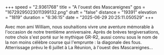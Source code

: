 +++
speed = "2.9361768"
title = "A l'ouest des Mascareignes"
gps = "16729295023011399132.png"
draft = "false"
distance = "19391"
elevation = "1819"
duration = "6:36:15"
date = "2025-06-29 20:25:11.050529"
+++

Avec mon ami William, nous souhaitions vivre une aventure mémorable à l'occasion de notre trentième anniversaire. Après de brèves tergiversations, notre choix s'est porté sur le mythique GR-R2, aussi connu sous le nom de la non moins célèbre course qui l'emprunte : la diagonale des fous.
Atterrissage prévu le 6 juillet à La Réunion, à l'ouest des Mascareignes...
